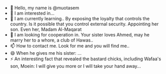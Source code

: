 - 👋 Hello, my name is @muotasem
- 👀 I am interested in...
- 🌱 I am currently learning.. By exposing the loyalty that controls the country. Is it possible that you control external security. Appointing her son. Even her, Madam Al-Maqarat
- 💞️ I am looking for cooperation in. Your sister loves Ahmed, may he marry her to a whore, a club of Hawas..
- 📫 How to contact me. Look for me and you will find me..
- 😄 When he gives me his sister: ...
- ⚡ An interesting fact that revealed the bastard chicks, including Wafaa's son, Moein: I will give you more or I will take your hand away...

<!---
muotasem/muotasem is a ✨ special ✨ repository because its `README.md` (this file) appears on your GitHub profile.
You can click the Preview link to take a look at your changes.
--->
